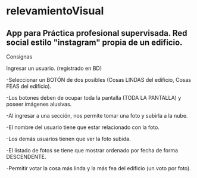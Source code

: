# relevamientoVisual
## App para Práctica profesional supervisada. Red social estilo "instagram" propia de un edificio.


Consignas

Ingresar un usuario. (registrado en BD)

-Seleccionar un BOTÓN de dos posibles (Cosas LINDAS del edificio, Cosas FEAS del edificio).

-Los botones deben de ocupar toda la pantalla (TODA LA PANTALLA) y poseer imágenes alusivas.

-Al ingresar a una sección, nos permite tomar una foto y subirla a la nube.

-El nombre del usuario tiene que estar relacionado con la foto.

-Los demás usuarios tienen que ver la foto subida.

-El listado de fotos se tiene que mostrar ordenado por fecha de forma DESCENDENTE.

-Permitir votar la cosa más linda y la más fea del edificio (un voto por foto).

